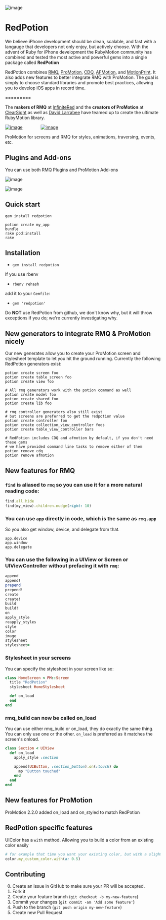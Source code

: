 ![image](http://ir_wp.s3.amazonaws.com/wp-content/uploads/sites/11/2015/01/RedPotion_logo_1000w_padding.png)

# RedPotion

We believe iPhone development should be clean, scalable, and fast with a langauge that developers not only enjoy, but actively choose.  With the advent of Ruby for iPhone development the RubyMotion community has combined and tested the most active and powerful gems into a single package called **RedPotion**

RedPotion combines [RMQ](http://rubymotionquery.com/), [ProMotion](https://github.com/clearsightstudio/ProMotion), [CDQ](https://github.com/infinitered/cdq), [AFMotion](https://github.com/clayallsopp/afmotion), and [MotionPrint](https://github.com/MohawkApps/motion_print). It also adds new features to better integrate RMQ with ProMotion.  The goal is simply to choose standard libraries and promote best practices, allowing you to develop iOS apps in record time.

=========

The **makers of RMQ** at [InfiniteRed](http://infinitered.com/) and the **creators of ProMotion** at [ClearSight](https://clearsightstudio.com/) as well as [David Larrabee](https://twitter.com/Squidpunch) have teamed up to create the ultimate RubyMotion library.

[![image](https://ir_wp.s3.amazonaws.com/wp-content/uploads/sites/11/2013/08/InfiniteRed_logo_100h.png)](http://infinitered.com/) &nbsp; &nbsp; &nbsp; &nbsp; &nbsp; &nbsp; &nbsp; [![image](https://clearsightstudio.com/assets/images/clearsight-logos/color-logo@2x-458a9655.png)](https://clearsightstudio.com/)

ProMotion for screens and RMQ for styles, animations, traversing, events, etc.

## Plugins and Add-ons

You can use both RMQ Plugins and ProMotion Add-ons

![image](https://camo.githubusercontent.com/523372b371be1de2fb2cec421be423e2b89bcfd0/687474703a2f2f69725f77702e73332e616d617a6f6e6177732e636f6d2f77702d636f6e74656e742f75706c6f6164732f73697465732f31392f323031342f30392f726d715f706c7567696e2e706e67)

![image](http://ir_wp.s3.amazonaws.com/wp-content/uploads/sites/11/2014/11/ProMotion-addon-logo.png)


## Quick start

```
gem install redpotion

potion create my_app
bundle
rake pod:install
rake
```

## Installation

- `gem install redpotion`

If you use rbenv

- `rbenv rehash`

add it to your `Gemfile`:

- `gem 'redpotion'`

Do **NOT** use RedPotion from github, we don't know why, but it will throw exceptions if you do; we're currently investigating why.


## New generators to integrate RMQ & ProMotion nicely ##

Our new generates allow you to create your ProMotion screen and stylesheet template to let you hit the ground running.  Currently the following RedPotion generators exist:

```
potion create screen foo
potion create table_screen foo
potion create view foo

# All rmq generators work with the potion command as well
potion create model foo
potion create shared foo
potion create lib foo

# rmq controller generators also still exist
# but screens are preferred to get the redpotion value
potion create controller foo
potion create collection_view_controller foos
potion create table_view_controller bars

# RedPotion includes CDQ and afmotion by default, if you don't need these gems
# we have provided command line tasks to remove either of them
potion remove cdq
potion remove afmotion
```

## New features for RMQ

### `find` is aliased to `rmq` so you can use it for a more natural reading code:

```ruby
find.all.hide
find(my_view).children.nudge(right: 10)
```

### You can use `app` directly in code, which is the same as `rmq.app`

So you also get window, device, and delegate from that.

```
app.device
app.window
app.delegate
```

### You can use the following in a UIView or Screen or UIViewController without prefacing it with `rmq`:

```ruby
append
append!
prepend
prepend!
create
create!
build
build!
on
apply_style
reapply_styles
style
color
image
stylesheet
stylesheet=
```

### Stylesheet in your screens

You can specify the stylesheet in your screen like so:

```ruby
class HomeScreen < PM::Screen
  title "RedPotion"
  stylesheet HomeStylesheet

  def on_load
  end
end
```

### rmq_build can now be called on_load

You can use either rmq_build or on_load, they do exactly the same thing. You can only use one or the other. `on_load` is preferred as it matches the screen's onload.

```ruby
class Section < UIView
  def on_load
    apply_style :section

    append(UIButton, :section_button).on(:touch) do
      mp "Button touched"
    end
  end
end
```


## New features for ProMotion

ProMotion 2.2.0 added on_load and on_styled to match RedPotion

## RedPotion specific features

UIColor has a `with` method.  Allowing you to build a color from an existing color easily

```ruby
# for example that time you want your existing color, but with a slight change
color.my_custom_color.with(a: 0.5)
```

## Contributing

0. Create an issue in GitHub to make sure your PR will be accepted.
1. Fork it
2. Create your feature branch (`git checkout -b my-new-feature`)
3. Commit your changes (`git commit -am 'Add some feature'`)
4. Push to the branch (`git push origin my-new-feature`)
5. Create new Pull Request
